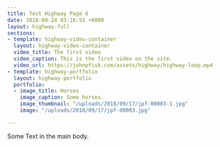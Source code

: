 ```yaml
---
title: Test Highway Page 6
date: 2018-09-24 03:16:51 +0000
layout: highway-full
sections:
- template: highway-video-container
  layout: highway-video-container
  video_title: The first video
  video_caption: This is the first video on the site.
  video_url: https://johnpfisk.com/assets/highway/highway-loop.mp4
- template: highway-portfolio
  layout: highway-portfolio
  portfolio:
  - image_title: Horses
    image_caption: Some horses.
    image_thumbnail: "/uploads/2018/09/17/jpf-00003-1.jpg"
    image: "/uploads/2018/09/17/jpf-00003.jpg"

---
```

Some Text in the main body.
